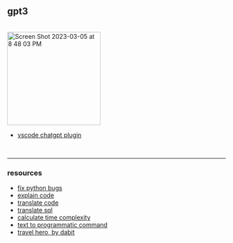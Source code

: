 ## gpt3

<br>

<img width="215" alt="Screen Shot 2023-03-05 at 8 48 03 PM" src="https://user-images.githubusercontent.com/126520850/223021748-b5ebc341-6e4a-4238-a8f8-cfb2085ede89.png">

<br>

* [vscode chatgpt plugin](https://github.com/mpociot/chatgpt-vscode)

<br>

-----

### resources

* [fix python bugs](https://platform.openai.com/playground/p/default-fix-python-bugs?model=code-davinci-002)
* [explain code](https://platform.openai.com/playground/p/default-explain-code?model=code-davinci-002)
* [translate code](https://platform.openai.com/playground/p/default-translate-code?model=code-davinci-002)
* [translate sql](https://platform.openai.com/playground/p/default-sql-translate?model=code-davinci-002)
* [calculate time complexity](https://platform.openai.com/playground/p/default-time-complexity?model=text-davinci-003)
* [text to programmatic command](https://platform.openai.com/playground/p/default-text-to-command?model=text-davinci-003)
* [travel hero, by dabit](https://gpt-travel-advisor.vercel.app/)
